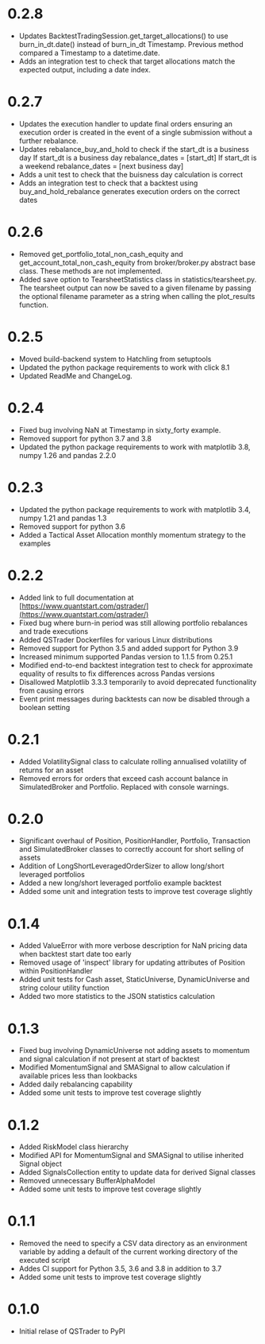 # 0.2.8

* Updates BacktestTradingSession.get_target_allocations() to use burn_in_dt.date() instead of burn_in_dt Timestamp. Previous method compared a Timestamp to a datetime.date.
* Adds an integration test to check that target allocations match the expected output, including a date index.

# 0.2.7

* Updates the execution handler to update final orders ensuring an execution order is created in the event of a single submission without a further rebalance.
* Updates rebalance_buy_and_hold to check if the start_dt is a business day
    If start_dt is a business day rebalance_dates =  [start_dt]
    If start_dt is a weekend rebalance_dates = [next business day]
* Adds a unit test to check that the buisness day calculation is correct
* Adds an integration test to check that a backtest using buy_and_hold_rebalance generates execution orders on the correct dates


# 0.2.6

* Removed get_portfolio_total_non_cash_equity and get_account_total_non_cash_equity from broker/broker.py abstract base class. These methods are not implemented.
* Added save option to TearsheetStatistics class in statistics/tearsheet.py. The tearsheet output can now be saved to a given filename by passing the optional filename parameter as a string when calling the plot_results function.


# 0.2.5

* Moved build-backend system to Hatchling from setuptools
* Updated the python package requirements to work with click 8.1
* Updated ReadMe and ChangeLog.

# 0.2.4

* Fixed bug involving NaN at Timestamp in sixty_forty example.
* Removed support for python 3.7 and 3.8
* Updated the python package requirements to work with matplotlib 3.8, numpy 1.26 and pandas 2.2.0

# 0.2.3

* Updated the python package requirements to work with matplotlib 3.4, numpy 1.21 and pandas 1.3
* Removed support for python 3.6
* Added a Tactical Asset Allocation monthly momentum strategy to the examples

# 0.2.2

* Added link to full documentation at [https://www.quantstart.com/qstrader/](https://www.quantstart.com/qstrader/)
* Fixed bug where burn-in period was still allowing portfolio rebalances and trade executions
* Added QSTrader Dockerfiles for various Linux distributions
* Removed support for Python 3.5 and added support for Python 3.9
* Increased minimum supported Pandas version to 1.1.5 from 0.25.1
* Modified end-to-end backtest integration test to check for approximate equality of results to fix differences across Pandas versions
* Disallowed Matplotlib 3.3.3 temporarily to avoid deprecated functionality from causing errors
* Event print messages during backtests can now be disabled through a boolean setting

# 0.2.1

* Added VolatilitySignal class to calculate rolling annualised volatility of returns for an asset
* Removed errors for orders that exceed cash account balance in SimulatedBroker and Portfolio. Replaced with console warnings.

# 0.2.0

* Significant overhaul of Position, PositionHandler, Portfolio, Transaction and SimulatedBroker classes to correctly account for short selling of assets
* Addition of LongShortLeveragedOrderSizer to allow long/short leveraged portfolios
* Added a new long/short leveraged portfolio example backtest
* Added some unit and integration tests to improve test coverage slightly

# 0.1.4

* Added ValueError with more verbose description for NaN pricing data when backtest start date too early
* Removed usage of 'inspect' library for updating attributes of Position within PositionHandler
* Added unit tests for Cash asset, StaticUniverse, DynamicUniverse and string colour utility function
* Added two more statistics to the JSON statistics calculation

# 0.1.3

* Fixed bug involving DynamicUniverse not adding assets to momentum and signal calculation if not present at start of backtest
* Modified MomentumSignal and SMASignal to allow calculation if available prices less than lookbacks
* Added daily rebalancing capability
* Added some unit tests to improve test coverage slightly

# 0.1.2

* Added RiskModel class hierarchy
* Modified API for MomentumSignal and SMASignal to utilise inherited Signal object
* Added SignalsCollection entity to update data for derived Signal classes
* Removed unnecessary BufferAlphaModel
* Added some unit tests to improve test coverage slightly

# 0.1.1

* Removed the need to specify a CSV data directory as an environment variable by adding a default of the current working directory of the executed script
* Addes CI support for Python 3.5, 3.6 and 3.8 in addition to 3.7
* Added some unit tests to improve test coverage slightly

# 0.1.0

* Initial relase of QSTrader to PyPI
